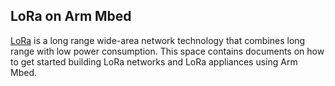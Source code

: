 ## LoRa on Arm Mbed

[LoRa](http://lora-alliance.org) is a long range wide-area network technology that combines long range with low power consumption. This space contains documents on how to get started building LoRa networks and LoRa appliances using Arm Mbed.
